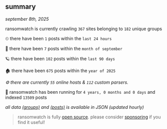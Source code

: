 
## summary
_september 8th, 2025_

ransomwatch is currently crawling `367` sites belonging to `182` unique groups

⏲ there have been `1` posts within the `last 24 hours`

🦈 there have been `7` posts within the `month of september`

🪐 there have been `102` posts within the `last 90 days`

🏚 there have been `675` posts within the `year of 2025`

_⚙️ there are currently `55` online hosts & `112` custom parsers._

🦕 ransomwatch has been running for `4 years, 0 months and 0 days` and indexed `13509` posts

_all data  [(groups)](http://https://dataleak.hopeless99.top//groups) and [(posts)](http://https://dataleak.hopeless99.top//posts) is available in JSON (updated hourly)_

> ransomwatch is fully [open source](https://github.com/joshhighet/ransomwatch#ransomwatch--). please consider [sponsoring](https://github.com/sponsors/joshhighet) if you find it useful!
